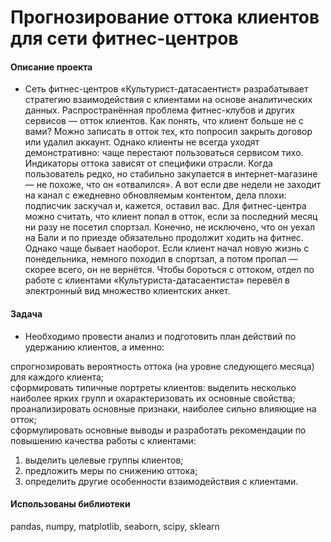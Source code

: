 # Прогнозирование оттока клиентов для сети фитнес-центров

#### Описание проекта
- Сеть фитнес-центров «Культурист-датасаентист» разрабатывает стратегию взаимодействия с клиентами на основе аналитических данных. 
Распространённая проблема фитнес-клубов и других сервисов — отток клиентов. Как понять, что клиент больше не с вами? Можно записать в отток тех, кто попросил закрыть договор или удалил аккаунт. Однако клиенты не всегда уходят демонстративно: чаще перестают пользоваться сервисом тихо. 
Индикаторы оттока зависят от специфики отрасли. Когда пользователь редко, но стабильно закупается в интернет-магазине — не похоже, что он «отвалился». А вот если две недели не заходит на канал с ежедневно обновляемым контентом, дела плохи: подписчик заскучал и, кажется, оставил вас. 
Для фитнес-центра можно считать, что клиент попал в отток, если за последний месяц ни разу не посетил спортзал. Конечно, не исключено, что он уехал на Бали и по приезде обязательно продолжит ходить на фитнес. Однако чаще бывает наоборот. Если клиент начал новую жизнь с понедельника, немного походил в спортзал, а потом пропал — скорее всего, он не вернётся. 
Чтобы бороться с оттоком, отдел по работе с клиентами «Культуриста-датасаентиста» перевёл в электронный вид множество клиентских анкет. 

#### Задача
- Необходимо провести анализ и подготовить план действий по удержанию клиентов, а именно:   

cпрогнозировать вероятность оттока (на уровне следующего месяца) для каждого клиента;    
сформировать типичные портреты клиентов: выделить несколько наиболее ярких групп и охарактеризовать их основные свойства;    
проанализировать основные признаки, наиболее сильно влияющие на отток;    
сформулировать основные выводы и разработать рекомендации по повышению качества работы с клиентами:    
  1) выделить целевые группы клиентов;    
  2) предложить меры по снижению оттока;    
  3) определить другие особенности взаимодействия с клиентами.  

#### Использованы библиотеки
pandas, numpy, matplotlib, seaborn, scipy, sklearn
